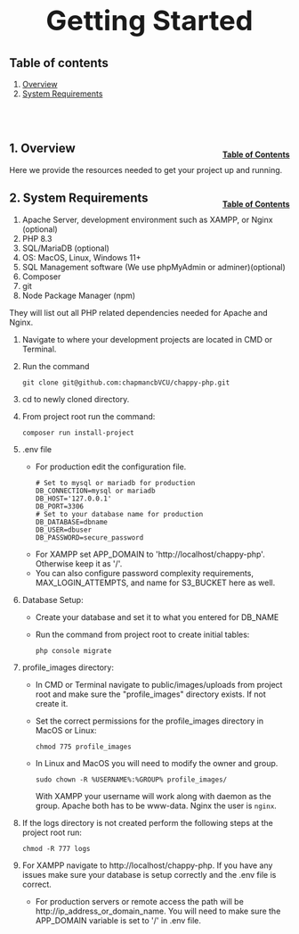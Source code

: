 <h1 style="font-size: 50px; text-align: center;">Getting Started</h1>

## Table of contents
1. [Overview](#overview)
2. [System Requirements](#requirements)

<br>
<br>

## 1. Overview <a id="overview"></a><span style="float: right; font-size: 14px; padding-top: 15px;">[Table of Contents](#table-of-contents)</span>
Here we provide the resources needed to get your project up and running.
<br>

## 2. System Requirements <a id="requirements"></a><span style="float: right; font-size: 14px; padding-top: 15px;">[Table of Contents](#table-of-contents)</span>
1. Apache Server, development environment such as XAMPP, or Nginx (optional)
2. PHP 8.3
3. SQL/MariaDB (optional)
4. OS: MacOS, Linux, Windows 11+
5. SQL Management software (We use phpMyAdmin or adminer)(optional)
6. Composer
7. git
8. Node Package Manager (npm)


They will list out all PHP related dependencies needed for Apache and Nginx.
1. Navigate to where your development projects are located in CMD or Terminal.
2. Run the command 

   ```git clone git@github.com:chapmancbVCU/chappy-php.git```

3. cd to newly cloned directory.
3. From project root run the command: 

   ```composer run install-project```

4. .env file
   * For production edit the configuration file.
      ```
      # Set to mysql or mariadb for production
      DB_CONNECTION=mysql or mariadb
      DB_HOST='127.0.0.1'
      DB_PORT=3306
      # Set to your database name for production
      DB_DATABASE=dbname
      DB_USER=dbuser
      DB_PASSWORD=secure_password
      ```
   * For XAMPP set APP_DOMAIN to 'http://localhost/chappy-php'.  Otherwise keep it as '/'.
   * You can also configure password complexity requirements, MAX_LOGIN_ATTEMPTS, and name for S3_BUCKET here as well.
5. Database Setup:
   * Create your database and set it to what you entered for DB_NAME
   * Run the command from project root to create initial tables:
      
      ```php console migrate```

6. profile_images directory:
   * In CMD or Terminal navigate to public/images/uploads from project root and make sure the "profile_images" directory exists. If not create it.
   * Set the correct permissions for the profile_images directory in MacOS or Linux: 
   
      ```chmod 775 profile_images```

   * In Linux and MacOS you will need to modify the owner and group.

      ```sudo chown -R %USERNAME%:%GROUP% profile_images/```

      With XAMPP your username will work along with daemon as the group. Apache both has to be www-data. Nginx the user is `nginx`.
7. If the logs directory is not created perform the following steps at the project root run:
   
   ```chmod -R 777 logs```

8. For XAMPP navigate to http://localhost/chappy-php.  If you have any issues make sure your database is setup correctly and the .env file is correct.
   * For production servers or remote access the path will be http://ip_address_or_domain_name.  You will need to make sure the APP_DOMAIN variable is set to '/' in .env file.